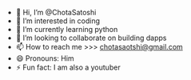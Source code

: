 - 👋 Hi, I’m @ChotaSatoshi
- 👀 I’m interested in coding
- 🌱 I’m currently learning python
- 💞️ I’m looking to collaborate on building dapps
- 📫 How to reach me >>> chotasaotshi@gmail.com
- 😄 Pronouns: Him
- ⚡ Fun fact: I am also a youtuber

<!---
ChotaSatoshi/ChotaSatoshi is a ✨ special ✨ repository because its `README.md` (this file) appears on your GitHub profile.
You can click the Preview link to take a look at your changes.
--->
